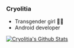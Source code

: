 ### Cryolitia

- Transgender girl 🏳️‍⚧️
- Android developer

<a href="https://github.com/zmh-program/code-statistic">
  <img src="https://stats.deeptrain.net/user/Cryolitia" alt="Cryolitia's Github Stats">
</a>
